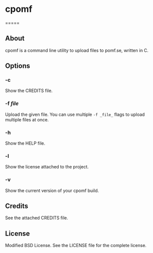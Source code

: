 # cpomf
=====
## About
cpomf is a command line utility to upload files to pomf.se, written in C.

## Options
### -c
Show the CREDITS file.

### -f _file_
Upload the given file. You can use multiple `-f _file_` flags to upload multiple files at once.

### -h
Show the HELP file.

### -l
Show the license attached to the project.

### -v
Show the current version of your cpomf build.

## Credits
See the attached CREDITS file.

## License
Modified BSD License. See the LICENSE file for the complete license.
